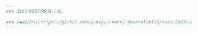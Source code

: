 ```yaml
---
### 2023年06月22日 (木)

### [◀️前日へ](https://github.com/yuasys/chatty-journal/blob/main/2023/06/2023-06-21.md)&emsp;&emsp;&emsp;&emsp;[翌日へ▶️](https://github.com/yuasys/chatty-journal/blob/main/2023/06/2023-06-23.md)
---
```



